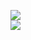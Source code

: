 [![](https://img.shields.io/badge/Made%20With-Github%20Spray-lightgrey.svg?style=for-the-badge&logo=github)](https://github.com/Annihil/github-spray#15553)  
[![](https://i.imgur.com/2DrTn0Z.gif)](https://github.com/Annihil/github-spray)